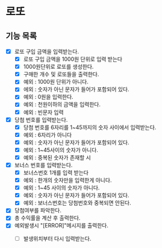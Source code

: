 # 로또

## 기능 목록
- [x] 로또 구입 금액을 입력받는다.
    - [x] 로또 구입 금액을 1000원 단위로 입력 받는다
    - [x] 1000원단위로 로또를 생성한다.
    - [x] 구매한 개수 및 로또들을 출력한다.
    - [x] 예외 : 1000원 단위가 아니다.
    - [x] 에외 : 숫자가 아닌 문자가 들어가 포함되어 있다.
    - [x] 예외 : 0원을 입력한다.
    - [x] 예외 : 천원이하의 금액을 입력한다.
    - [x] 예외 : 빈문자 입력
- [x] 당첨 번호를 입력받는다.
    - [x] 당첨 번호를 6자리를 1~45까지의 숫자 사이에서 입력받는다.
    - [x] 예외 : 6자리가 아니다
    - [x] 예외 : 숫자가 아닌 문자가 들어가 포함되어 있다.
    - [x] 예외 : 1~45사이의 숫자가 아니다.
    - [x] 예외 : 중복된 숫자가 존재할 시
- [x] 보너스 번호를 입력받는다.
    - [x] 보너스번호 1개를 입력 받는다
    - [x] 예외 : 한개의 숫자만을 입력한게 아니다.
    - [x] 예외 : 1~45 사이의 숫자가 아니다.
    - [x] 예외 : 숫자가 아닌 문자가 들어가 포함되어 있다.
    - [x] 예외 : 보너스번호는 당첨번호와 중복되면 안된다.
- [x] 당첨여부를 파악한다.
- [x] 총 수익률을 계산 후 출력한다.
- [x] 예외발생시 "[ERROR]"메시지를 출력한다.
  - [ ] 발생위치부터 다시 입력받는다.

